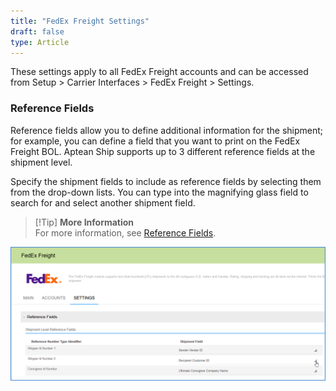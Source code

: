 ```yaml
---
title: "FedEx Freight Settings"
draft: false
type: Article
---
```


These settings apply to all FedEx Freight accounts and can be accessed from Setup > Carrier Interfaces > FedEx Freight > Settings.
### Reference Fields


Reference fields allow you to define additional information for the shipment; for example, you can define a field that you want to print on the FedEx Freight BOL. Aptean Ship supports up to 3 different reference fields at the shipment level.

Specify the shipment fields to include as reference fields by selecting them from the drop-down lists. You can type into the magnifying glass field to search for and select another shipment field.

>[!Tip] **More Information** <br>For more information, see [Reference Fields](carrier-reference-fields.md).

![](assets/images/fedex-account-settings1.png)

